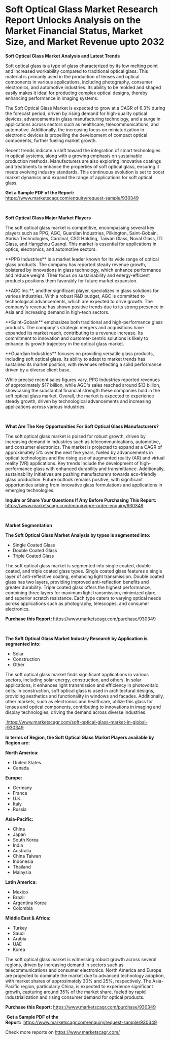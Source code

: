 <p><h1>Soft Optical Glass Market Research Report Unlocks Analysis on the Market Financial Status, Market Size, and Market Revenue upto 2032</h1></p><p><strong>Soft Optical Glass Market Analysis and Latest Trends</strong></p>
<p><p>Soft optical glass is a type of glass characterized by its low melting point and increased workability compared to traditional optical glass. This material is primarily used in the production of lenses and optical components in various applications, including photography, consumer electronics, and automotive industries. Its ability to be molded and shaped easily makes it ideal for producing complex optical designs, thereby enhancing performance in imaging systems.</p><p>The Soft Optical Glass Market is expected to grow at a CAGR of 6.3% during the forecast period, driven by rising demand for high-quality optical devices, advancements in glass manufacturing technology, and a surge in applications across sectors such as healthcare, telecommunications, and automotive. Additionally, the increasing focus on miniaturization in electronic devices is propelling the development of compact optical components, further fueling market growth. </p><p>Recent trends indicate a shift toward the integration of smart technologies in optical systems, along with a growing emphasis on sustainable production methods. Manufacturers are also exploring innovative coatings and treatments to enhance the properties of soft optical glass, ensuring it meets evolving industry standards. This continuous evolution is set to boost market dynamics and expand the range of applications for soft optical glass.</p></p>
<p><strong>Get a Sample PDF of the Report:&nbsp;</strong> <a href="https://www.marketscagr.com/enquiry/request-sample/930349?utm_campaign=3537&utm_medium=2&utm_source=Github&utm_content=ia&utm_term=21032025&utm_id=soft-optical-glass">https://www.marketscagr.com/enquiry/request-sample/930349</a></p>
<p>&nbsp;</p>
<p><strong>Soft Optical Glass Major Market Players</strong></p>
<p><p>The soft optical glass market is competitive, encompassing several key players such as PPG, AGC, Guardian Industries, Pilkington, Saint-Gobain, Abrisa Technologies, Cardinal, CSG Holding, Taiwan Glass, Noval Glass, ITI Glass, and Hangzhou Guanqi. This market is essential for applications in optics, electronics, and automotive sectors.</p><p>**PPG Industries** is a market leader known for its wide range of optical glass products. The company has reported steady revenue growth, bolstered by innovations in glass technology, which enhance performance and reduce weight. Their focus on sustainability and energy-efficient products positions them favorably for future market expansion.</p><p>**AGC Inc.**, another significant player, specializes in glass solutions for various industries. With a robust R&D budget, AGC is committed to technological advancements, which are expected to drive growth. The company's revenue has shown positive trends due to its strong presence in Asia and increasing demand in high-tech sectors.</p><p>**Saint-Gobain** emphasizes both traditional and high-performance glass products. The company's strategic mergers and acquisitions have expanded its market reach, contributing to a revenue increase. Its commitment to innovation and customer-centric solutions is likely to enhance its growth trajectory in the optical glass market.</p><p>**Guardian Industries** focuses on providing versatile glass products, including soft optical glass. Its ability to adapt to market trends has sustained its market position, with revenues reflecting a solid performance driven by a diverse client base.</p><p>While precise recent sales figures vary, PPG Industries reported revenues of approximately $17 billion, while AGC's sales reached around $13 billion, showcasing the substantial financial strength these companies hold in the soft optical glass market. Overall, the market is expected to experience steady growth, driven by technological advancements and increasing applications across various industries.</p></p>
<p>&nbsp;</p>
<p><strong>What Are The Key Opportunities For Soft Optical Glass Manufacturers?</strong></p>
<p><p>The soft optical glass market is poised for robust growth, driven by increasing demand in industries such as telecommunications, automotive, and consumer electronics. The market is projected to expand at a CAGR of approximately 5% over the next five years, fueled by advancements in optical technologies and the rising use of augmented reality (AR) and virtual reality (VR) applications. Key trends include the development of high-performance glass with enhanced durability and transmittance. Additionally, sustainability initiatives are pushing manufacturers towards eco-friendly glass production. Future outlook remains positive, with significant opportunities arising from innovative glass formulations and applications in emerging technologies.</p></p>
<p><strong>Inquire or Share Your Questions If Any Before Purchasing This Report:</strong> <a href="https://www.marketscagr.com/enquiry/pre-order-enquiry/930349?utm_campaign=3537&utm_medium=2&utm_source=Github&utm_content=ia&utm_term=21032025&utm_id=soft-optical-glass">https://www.marketscagr.com/enquiry/pre-order-enquiry/930349</a></p>
<p>&nbsp;</p>
<p><strong>Market Segmentation</strong></p>
<p><strong>The Soft Optical Glass Market Analysis by types is segmented into:</strong></p>
<p><ul><li>Single Coated Glass</li><li>Double Coated Glass</li><li>Triple Coated Glass</li></ul></p>
<p><p>The soft optical glass market is segmented into single coated, double coated, and triple coated glass types. Single coated glass features a single layer of anti-reflective coating, enhancing light transmission. Double coated glass has two layers, providing improved anti-reflection benefits and greater durability. Triple coated glass offers the highest performance, combining three layers for maximum light transmission, minimized glare, and superior scratch resistance. Each type caters to varying optical needs across applications such as photography, telescopes, and consumer electronics.</p></p>
<p><strong>Purchase this Report:&nbsp;</strong><a href="https://www.marketscagr.com/purchase/930349?utm_campaign=3537&utm_medium=2&utm_source=Github&utm_content=ia&utm_term=21032025&utm_id=soft-optical-glass">https://www.marketscagr.com/purchase/930349</a></p>
<p>&nbsp;</p>
<p><strong>The Soft Optical Glass Market Industry Research by Application is segmented into:</strong></p>
<p><ul><li>Solar</li><li>Construction</li><li>Other</li></ul></p>
<p><p>The soft optical glass market finds significant applications in various sectors, including solar energy, construction, and others. In solar applications, it enhances light transmission and efficiency in photovoltaic cells. In construction, soft optical glass is used in architectural designs, providing aesthetics and functionality in windows and facades. Additionally, other markets, such as electronics and healthcare, utilize this glass for lenses and optical components, contributing to innovations in imaging and display technologies, driving the demand across diverse industries.</p></p>
<p><a href="https://www.marketscagr.com/soft-optical-glass-market-in-global-r930349?utm_campaign=3537&utm_medium=2&utm_source=Github&utm_content=ia&utm_term=21032025&utm_id=soft-optical-glass">&nbsp;https://www.marketscagr.com/soft-optical-glass-market-in-global-r930349</a></p>
<p><strong>In terms of Region, the Soft Optical Glass Market Players available by Region are:</strong></p>
<p>
    <p> <strong> North America: </strong>
        <ul>
            <li>United States</li>
            <li>Canada</li>
        </ul>
        </p> 
    <p> <strong> Europe: </strong>
        <ul>
            <li>Germany</li>
            <li>France</li>
            <li>U.K.</li>
            <li>Italy</li>
            <li>Russia</li>
        </ul>
        </p> 
    <p> <strong> Asia-Pacific: </strong>
        <ul>
            <li>China</li>
            <li>Japan</li>
            <li>South Korea</li>
            <li>India</li>
            <li>Australia</li>
            <li>China Taiwan</li>
            <li>Indonesia</li>
            <li>Thailand</li>
            <li>Malaysia</li>
        </ul>
        </p> 
    <p> <strong> Latin America: </strong>
        <ul>
            <li>Mexico</li>
            <li>Brazil</li>
            <li>Argentina Korea</li>
            <li>Colombia</li>
        </ul>
        </p> 
    <p> <strong> Middle East & Africa: </strong>
        <ul>
            <li>Turkey</li>
            <li>Saudi</li>
            <li>Arabia</li>
            <li>UAE</li>
            <li>Korea</li>
        </ul>
    </p>
    </p>
<p><p>The soft optical glass market is witnessing robust growth across several regions, driven by increasing demand in sectors such as telecommunications and consumer electronics. North America and Europe are projected to dominate the market due to advanced technology adoption, with market shares of approximately 30% and 25%, respectively. The Asia-Pacific region, particularly China, is expected to experience significant growth, capturing around 35% of the market share, fueled by rapid industrialization and rising consumer demand for optical products.</p></p>
<p><strong>Purchase this Report: </strong><a href="https://www.marketscagr.com/purchase/930349?utm_campaign=3537&utm_medium=2&utm_source=Github&utm_content=ia&utm_term=21032025&utm_id=soft-optical-glass">https://www.marketscagr.com/purchase/930349</a></p>
<p>&nbsp;<strong>Get a Sample PDF of the Report:&nbsp;&nbsp;</strong><a href="https://www.marketscagr.com/enquiry/request-sample/930349?utm_campaign=3537&utm_medium=2&utm_source=Github&utm_content=ia&utm_term=21032025&utm_id=soft-optical-glass">https://www.marketscagr.com/enquiry/request-sample/930349</a></p>
<p><strong></strong></p>
<p>Check more reports on <a href="https://www.marketscagr.com/?utm_campaign=3537&utm_medium=2&utm_source=Github&utm_content=ia&utm_term=21032025&utm_id=soft-optical-glass">https://www.marketscagr.com/</a></p>